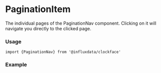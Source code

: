 # PaginationItem

The individual pages of the PaginationNav component. Clicking on it will navigate you directly to the clicked page.

### Usage
```tsx
import {PaginationNav} from '@influxdata/clockface'
```



### Example
<!-- STORY -->


<!-- STORY HIDE START -->

<!-- STORY HIDE END -->

<!-- PROPS -->